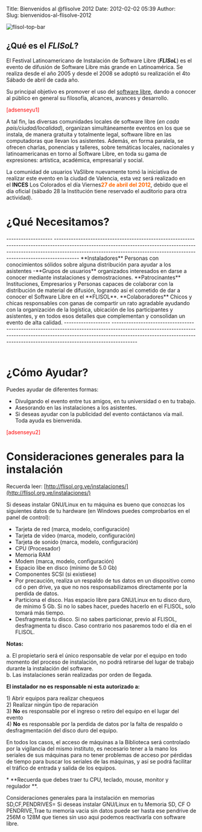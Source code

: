 Title: Bienvenidos al @flisolve 2012
Date: 2012-02-02 05:39
Author:  
Slug: bienvenidos-al-flisolve-2012

![flisol-top-bar](http://vaslibre.org.ve/imgeventos/banner_flisol_272012.png "flisol-top-bar")

¿Qué es el ***FLISoL***?
------------------------

El Festival Latinoamericano de Instalación de Software Libre
(***FLISoL***) es el evento de difusión de Software Libre más grande en
Latinoamérica. Se realiza desde el año 2005 y desde el 2008 se adoptó su
realización el 4to Sábado de abril de cada año.

Su principal objetivo es promover el uso del [software
libre](http://es.wikipedia.org/wiki/Software_libre "¿Que es el Software Libre?"),
dando a conocer al público en general su filosofía, alcances, avances y
desarrollo.

<span style="color: #ff0000;">[adsenseyu1]</span>

A tal fin, las diversas comunidades locales de software libre (*en cada
país/ciudad/localidad*), organizan simultáneamente eventos en los que se
instala, de manera gratuita y totalmente legal, software libre en las
computadoras que llevan los asistentes. Además, en forma paralela, se
ofrecen charlas, ponencias y talleres, sobre temáticas locales,
nacionales y latinoamericanas en torno al Software Libre, en toda su
gama de expresiones: artística, académica, empresarial y social.

La comunidad de usuarios VaSlibre nuevamente tomó la iniciativa de
realizar este evento en la ciudad de Valencia, esta vez será realizado
en el **INCES** Los Colorados el día
Viernes<span style="color: #ff6600;">**27 de abril del 2012**</span>,
debido que el día oficial (sábado 28 la Institución tiene reservado el
auditorio para otra actividad).

<!--more-->

¿Qué Necesitamos?
=================

<div>
  ------------------- ----------------------------------------------------------------------------------------------------------------------------------------------------------------------------------------------------------------------------------------------------
  **Instaladores**    Personas con conocimientos sólidos sobre alguna distribución para ayudar a los asistentes -**Grupos de usuarios** organizados interesados en darse a conocer mediante instalaciones y demostraciones.
  **Patrocinantes**   Instituciones, Empresarios y Personas capaces de colaborar con la distribución de material de difusión, logrando así el cometido de dar a conocer el Software Libre en el **FLISOL**.
  **Colaboradores**   Chicos y chicas responsables con ganas de compartir un rato agradable ayudando con la organización de la logística, ubicación de los participantes y asistentes, y en todos esos detalles que complementan y consolidan un evento de alta calidad.
  ------------------- ----------------------------------------------------------------------------------------------------------------------------------------------------------------------------------------------------------------------------------------------------

</div>
 

¿Cómo Ayudar?
=============

Puedes ayudar de diferentes formas:

-   Divulgando el evento entre tus amigos, en tu universidad o en tu
    trabajo.
-   Asesorando en las instalaciones a los asistentes.
-   Si deseas ayudar con la publicidad del evento contáctanos vía mail.
    Toda ayuda es bienvenida.

<span style="color: #ff0000;">[adsenseyu2]</span>

Consideraciones generales para la instalación
=============================================

Recuerda
leer: [http://flisol.org.ve/instalaciones/](http://flisol.org.ve/instalaciones/)

Si deseas instalar GNU/Linux en tu máquina es bueno que conozcas los
siguientes datos de tu hardware (en Windows puedes comprobarlos en el
panel de control):

-   Tarjeta de red (marca, modelo, configuración)
-   Tarjeta de video (marca, modelo, configuración)
-   Tarjeta de sonido (marca, modelo, configuración)
-   CPU (Procesador)
-   Memoria RAM
-   Modem (marca, modelo, configuración)
-   Espacio libe en disco (mínimo de 5.0 Gb)
-   Componentes SCSI (si existiese)
-   Por precaución, realiza un respaldo de tus datos en un dispositivo
    como cd o pen drive, ya que no nos responsabilizamos directamente
    por la perdida de datos.
-   Particiona el disco. Has espacio libre para GNU/Linux en tu disco
    duro, de mínimo 5 Gb. Si no lo sabes hacer, puedes hacerlo en el
    FLISOL, solo tomará más tiempo.
-   Desfragmenta tu disco. Si no sabes particionar, previo al FLISOL,
    desfragmenta tu disco. Caso contrario nos pasaremos todo el día en
    el FLISOL.

**Notas:**

​a. El propietario será el único responsable de velar por el equipo en
todo momento del proceso de instalación, no podrá retirarse del lugar de
trabajo durante la instalación del software.  
b. Las instalaciones serán realizadas por orden de llegada.

**El instalador no es responsable ni esta autorizado a:**

​1) Abrir equipos para realizar chequeos  
2) Realizar ningún tipo de reparación  
3) **No** es responsable por el ingreso o retiro del equipo en el lugar
del evento  
4) **No** es responsable por la perdida de datos por la falta de
respaldo o desfragmentación del disco duro del equipo.

En todos los casos, el acceso de máquinas a la Biblioteca será
controlado por la vigilancia del mismo instituto, es necesario tener a
la mano los seriales de sus máquinas para no tener problemas de acceso
por pérdidas de tiempo para buscar los seriales de las máquinas, y así
se podrá facilitar el tráfico de entrada y salida de los equipos.

\* **Recuerda que debes traer tu CPU, teclado, mouse, monitor y
regulador **.

Consideraciones generales para la instalación en memorias
SD,CF,PENDRIVES= Si deseas instalar GNU/Linux en tu Memoria SD, CF O
PENDRIVE,Trae tu memoria vacia sin datos puede ser hasta ese pendrive de
256M o 128M que tienes sin uso aqui podemos reactivarla con software
libre.
